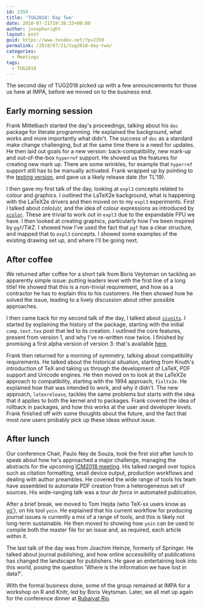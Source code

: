 ```yaml
---
id: 2359
title: 'TUG2018: Day Two'
date: 2018-07-21T19:38:33+00:00
author: josephwright
layout: post
guid: https://www.texdev.net/?p=2359
permalink: /2018/07/21/tug2018-day-two/
categories:
  - Meetings
tags:
  - TUG2018
---
```

The second day of TUG2018 picked up with a few announcements for those us here at IMPA, before we moved on to the business end.

<h2>Early morning session</h2>

Frank Mittelbach started the day's proceedings, talking about his <code>doc</code> package for literate programming. He explained the background, what works and more importantly what didn't.  The success of <code>doc</code> as a standard make change challenging, but at the same time there is a need for updates. He then laid out goals for a new version: back-compatibility, new mark-up and out-of-the-box <code>hyperref</code> support. He showed us the features for creating new mark up. There are some wrinkles, for example that <code>hyperref</code> support still has to be manually activated. Frank wrapped up by pointing to the <a href="https://github.com/FrankMittelbach/fmitex">testing version</a>, and gave us a likely release date (for TL'19).

I then gave my first talk of the day, looking at <code>expl3</code> concepts related to colour and graphics. I outlined the LaTeX2e background, what is happening with the LaTeX2e drivers and then moved on to my <code>expl3</code> experiments. First I talked about colo(u)r, and the idea of colour expressions as introduced by <a href="https://ctan.org/pkg/xcolor"><code>xcolor</code></a>. These are trivial to work out in <code>expl3</code> due to the expandable FPU we have. I then looked at creating graphics, particularly how I've been inspired by <code>pgf</code>/Ti<em>k</em>Z. I showed how I've used the fact that <code>pgf</code> has a clear structure, and mapped that to <code>expl3</code> concepts. I showed some examples of the existing drawing set up, and where I'll be going next.

<h2>After coffee</h2>

We returned after coffee for a short talk from Boris Veytsman on tackling an apparently simple issue: putting leaders level with the first line of a long title! He showed that this is a non-trivial requirement, and how as a contractor he has to explain this to his customers. He then showed how he solved the issue, leading to a lively discussion about other possible approaches.

I then came back for my second talk of the day, I talked about <a href="https://ctan.org/pkg/siunitx"><code>siunitx</code></a>. I started by explaining the history of the package, starting with the initial <code>comp.text.tex</code> post that led to its creation. I outlined the core features, present from version 1, and why I've re-written now twice. I finished by promising a first alpha version of version 3: that's available <a href="https://texdev.net/wp-content/uploads/2018/07/siunitx.zip">here</a>.

Frank then returned for a morning of symmetry, talking about compatibility requirements. He talked about the historical situation, starting from Knuth's introduction of TeX and taking us through the development of LaTeX, PDF support and Unicode engines. He then moved on to look at the LaTeX2e approach to compatibility, starting with the 1994 approach, <code>fixltx2e</code>. He explained how that was intended to work, and why it didn't. The new approach, <code>latexrelease</code>, tackles the same problems but starts with the idea that it applies to both the kernel and to packages. Frank covered the idea of rollback in packages, and how this works at the user and developer levels. Frank finished off with some thoughts about the future, and the fact that most <em>new</em> users probably pick up these ideas without issue.

<h2>After lunch</h2>

Our conference Chair, Paulo Ney de Souza, took the first slot after lunch to speak about how he's approached a major challenge, managing the abstracts for the upcoming <a href="http://www.icm2018.org/portal/en/home">ICM2018 meeting</a>. His talked ranged over topics such as citation formatting, small device output, production workflows and dealing with author preambles. He covered the wide range of tools his team have assembled to automate PDF creation from a heterogeneous set of sources. His wide-ranging talk was a <em>tour de force</em> in automated publication.

After a brief break, we moved to Tom Hejda (who TeX-sx users know as <a href="https://tex.stackexchange.com/users/11002/yo">yo'</a>), on his tool <code>yoin</code>. He explained that his current workflow for producing journal issues is currently a mix of a range of tools, and this is likely not long-term sustainable. He then moved to showing how <code>yoin</code> can be used to compile both the master file for an issue and, as required, each article within it.

The last talk of the day was from Joachim Heinze, formerly of Springer. He talked about journal publishing, and how online accessibility of publications has changed the landscape for publishers. He gave an entertaining look into this world, posing the question 'Where is the information we have lost in data?'.

With the formal business done, some of the group remained at  IMPA for a workshop on R and Knitr, led by Boris Veytsman. Later, we all met up again for the conference dinner at <a href="http://www.gruporubaiyat.com/">Rubaiyat Rio</a>.
